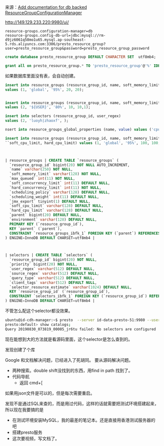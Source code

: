 来源：[Add documentation for db backed ResourceGroupConfigurationManager](https://github.com/prestodb/presto/commit/e9b820e0ad748e348a0feaad9799f1e19c50c4c8?diff=split)

http://149.129.233.220:9980/ui/

```  properties
resource-groups.configuration-manager=db
resource-groups.config-db-url=jdbc:mysql://rm-d9jz6061q58mo1u65.mysql.ap-southeast-5.rds.aliyuncs.com:3306/presto_resource_group?user=presto_resource_group&password=presto_resource_group_password
```


``` sql
create database presto_resource_group DEFAULT CHARACTER SET  utf8mb4;

grant all on presto_resource_group.* TO 'presto_resource_group'@'%' IDENTIFIED BY 'presto_resource_group_password';
```

如果数据库里面没有表，会自动创建。
``` sql
insert into resource_groups (resource_group_id, name, soft_memory_limit, max_queued,hard_concurrency_limit )
values (1, 'global', '95%', 20, 20);


insert into resource_groups (resource_group_id, name, soft_memory_limit, max_queued,hard_concurrency_limit ,parent)
values (2, '${USER}', '80%', 10, 10,1);

insert into selectors (resource_group_id, user_regex)
values (2, 'luoyh|zhaoxf', );
```

``` sql
nsert into resource_groups_global_properties (name, value) values ('cpu_quota_period', '1h');
```

``` sql
insert into resource_groups (resource_group_id, name, soft_memory_limit, max_queued, max_running,``
``soft_cpu_limit, hard_cpu_limit) values (1, 'global', '95%', 100, 100, '5m', '10m');



| resource_groups | CREATE TABLE `resource_groups` (
  `resource_group_id` bigint(20) NOT NULL AUTO_INCREMENT,
  `name` varchar(250) NOT NULL,
  `soft_memory_limit` varchar(128) NOT NULL,
  `max_queued` int(11) NOT NULL,
  `soft_concurrency_limit` int(11) DEFAULT NULL,
  `hard_concurrency_limit` int(11) NOT NULL,
  `scheduling_policy` varchar(128) DEFAULT NULL,
  `scheduling_weight` int(11) DEFAULT NULL,
  `jmx_export` tinyint(1) DEFAULT NULL,
  `soft_cpu_limit` varchar(128) DEFAULT NULL,
  `hard_cpu_limit` varchar(128) DEFAULT NULL,
  `parent` bigint(20) DEFAULT NULL,
  `environment` varchar(128) DEFAULT NULL,
  PRIMARY KEY (`resource_group_id`),
  KEY `parent` (`parent`),
  CONSTRAINT `resource_groups_ibfk_1` FOREIGN KEY (`parent`) REFERENCES `resource_groups` (`resource_group_id`)
) ENGINE=InnoDB DEFAULT CHARSET=utf8mb4 |



| selectors | CREATE TABLE `selectors` (
  `resource_group_id` bigint(20) NOT NULL,
  `priority` bigint(20) NOT NULL,
  `user_regex` varchar(512) DEFAULT NULL,
  `source_regex` varchar(512) DEFAULT NULL,
  `query_type` varchar(512) DEFAULT NULL,
  `client_tags` varchar(512) DEFAULT NULL,
  `selector_resource_estimate` varchar(1024) DEFAULT NULL,
  KEY `resource_group_id` (`resource_group_id`),
  CONSTRAINT `selectors_ibfk_1` FOREIGN KEY (`resource_group_id`) REFERENCES `resource_groups` (`resource_group_id`)
) ENGINE=InnoDB DEFAULT CHARSET=utf8mb4 |
```

不管怎么配这个selector都没效果。
``` bash
ubuntu@id-cdh-manager:~$ presto  --server id-data-presto-51:9980 --user guojx
presto:default> show catalogs;
Query 20190830_073819_00005_jr6tu failed: No selectors are configured
```

现在能想到大的方法就是看源码里面，这个selector是怎么查到的。

发现创建了个库

Google 和文档解决问题，已经进入了死胡同。
要从源码解决问题。
- 两种搜索。double shift没找到的东西，用find in path  找到了。
- 代码导航
  - 返回 cmd+[

如果用json文件是可以的，但是每次需要重启。

发现不是通过SQL来查的，而是用过代码，这样的话就需要把测试环境搭建起来，
所以现在我要搞的是
- 在测试环境安装MySQL，我的最差的笔记本。还是直接用香港测试服务器的吧
- 搭建presto服务
- 这次要视频，写文档了。
